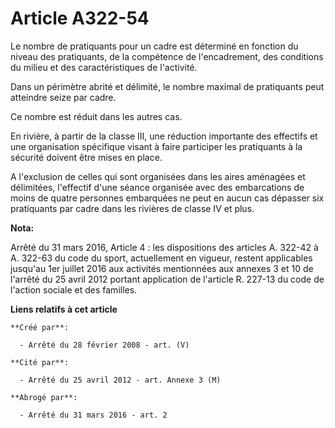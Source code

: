 # Article A322-54

Le nombre de pratiquants pour un cadre est déterminé en fonction du niveau des pratiquants, de la compétence de
l'encadrement, des conditions du milieu et des caractéristiques de l'activité.

Dans un périmètre abrité et délimité, le nombre maximal de pratiquants peut atteindre seize par cadre.

Ce nombre est réduit dans les autres cas.

En rivière, à partir de la classe III, une réduction importante des effectifs et une organisation spécifique visant à faire
participer les pratiquants à la sécurité doivent être mises en place.

A l'exclusion de celles qui sont organisées dans les aires aménagées et délimitées, l'effectif d'une séance organisée avec
des embarcations de moins de quatre personnes embarquées ne peut en aucun cas dépasser six pratiquants par cadre dans les
rivières de classe IV et plus.

**Nota:**

Arrêté du 31 mars 2016, Article 4 :  les dispositions des articles A. 322-42 à A. 322-63 du code du sport, actuellement en
vigueur, restent applicables jusqu'au 1er juillet 2016 aux activités mentionnées aux annexes 3 et 10 de l'arrêté du 25 avril
2012 portant application de l'article R. 227-13 du code de l'action sociale et des familles.

**Liens relatifs à cet article**

	**Créé par**:

	  - Arrêté du 28 février 2008 - art. (V)

	**Cité par**:

	  - Arrêté du 25 avril 2012 - art. Annexe 3 (M)

	**Abrogé par**:

	  - Arrêté du 31 mars 2016 - art. 2
